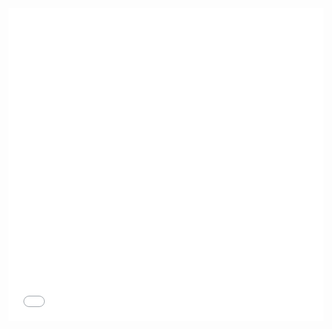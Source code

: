 <iframe src="/plots/testplot.html" sandbox="allow-same-origin allow-scripts" width="100%" height="500"
    scrolling="no" seamless="seamless" frameborder="0">
</iframe>